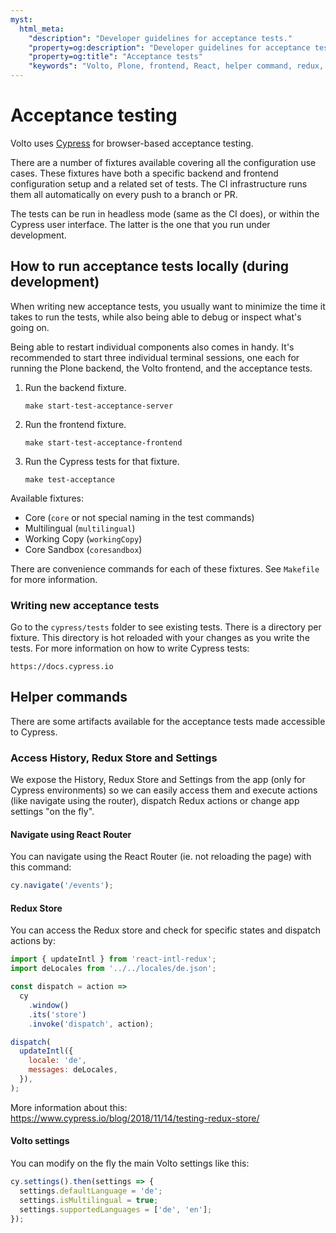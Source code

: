 ```yaml
---
myst:
  html_meta:
    "description": "Developer guidelines for acceptance tests."
    "property=og:description": "Developer guidelines for acceptance tests."
    "property=og:title": "Acceptance tests"
    "keywords": "Volto, Plone, frontend, React, helper command, redux, acceptance, tests, Cypress"
---
```


# Acceptance testing

Volto uses [Cypress](https://www.cypress.io/) for browser-based acceptance testing.

There are a number of fixtures available covering all the configuration use cases.
These fixtures have both a specific backend and frontend configuration setup and a related set of tests.
The CI infrastructure runs them all automatically on every push to a branch or PR.

The tests can be run in headless mode (same as the CI does), or within the Cypress user interface.
The latter is the one that you run under development.

## How to run acceptance tests locally (during development)

When writing new acceptance tests, you usually want to minimize the time it takes to run the tests, while also being able to debug or inspect what's going on.

Being able to restart individual components also comes in handy.
It's recommended to start three individual terminal sessions, one each for running the Plone backend, the Volto frontend, and the acceptance tests.

1.  Run the backend fixture.

    ```shell
    make start-test-acceptance-server
    ```

2.  Run the frontend fixture.

    ```shell
    make start-test-acceptance-frontend
    ```

3.  Run the Cypress tests for that fixture.

    ```shell
    make test-acceptance
    ```

Available fixtures:

- Core (`core` or not special naming in the test commands)
- Multilingual (`multilingual`)
- Working Copy (`workingCopy`)
- Core Sandbox (`coresandbox`)

There are convenience commands for each of these fixtures. See `Makefile` for more information.

### Writing new acceptance tests

Go to the `cypress/tests` folder to see existing tests.
There is a directory per fixture.
This directory is hot reloaded with your changes as you write the tests.
For more information on how to write Cypress tests:

    https://docs.cypress.io


## Helper commands

There are some artifacts available for the acceptance tests made accessible to Cypress.

### Access History, Redux Store and Settings

We expose the History, Redux Store and Settings from the app (only for Cypress environments) so we can easily access them and execute actions (like navigate using the router), dispatch Redux actions or change app settings "on the fly".

#### Navigate using React Router

You can navigate using the React Router (ie. not reloading the page) with this command:

```js
cy.navigate('/events');
```

#### Redux Store

You can access the Redux store and check for specific states and dispatch actions by:

```js
import { updateIntl } from 'react-intl-redux';
import deLocales from '../../locales/de.json';

const dispatch = action =>
  cy
    .window()
    .its('store')
    .invoke('dispatch', action);

dispatch(
  updateIntl({
    locale: 'de',
    messages: deLocales,
  }),
);
```

More information about this: https://www.cypress.io/blog/2018/11/14/testing-redux-store/

#### Volto settings

You can modify on the fly the main Volto settings like this:

```js
cy.settings().then(settings => {
  settings.defaultLanguage = 'de';
  settings.isMultilingual = true;
  settings.supportedLanguages = ['de', 'en'];
});
```
